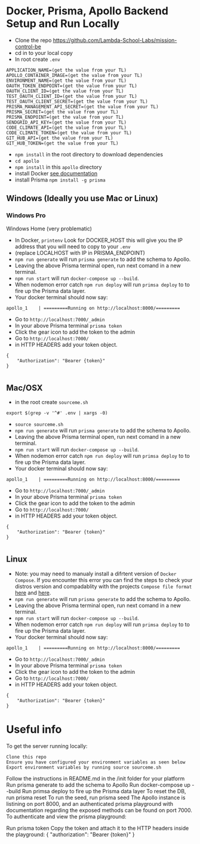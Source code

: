 # Docker, Prisma, Apollo Backend Setup and Run Locally

* Clone the repo https://github.com/Lambda-School-Labs/mission-control-be
* cd in to your local copy
* In root create ```.env```
```
APPLICATION_NAME=(get the value from your TL)
APOLLO_CONTAINER_IMAGE=(get the value from your TL)
ENVIRONMENT_NAME=(get the value from your TL)
OAUTH_TOKEN_ENDPOINT=(get the value from your TL)
OAUTH_CLIENT_ID=(get the value from your TL)
TEST_OAUTH_CLIENT_ID=(get the value from your TL)
TEST_OAUTH_CLIENT_SECRET=(get the value from your TL)
PRISMA_MANAGEMENT_API_SECRET=(get the value from your TL)
PRISMA_SECRET=(get the value from your TL)
PRISMA_ENDPOINT=(get the value from your TL)
SENDGRID_API_KEY=(get the value from your TL)
CODE_CLIMATE_API=(get the value from your TL)
CODE_CLIMATE_TOKEN=(get the value from your TL)
GIT_HUB_API=(get the value from your TL)
GIT_HUB_TOKEN=(get the value from your TL)
```
* ```npm install``` in the root directory to download dependencies
* ```cd apollo``` 
* ```npm install``` in this ```apollo``` directory 
* install Docker [see documentation](https://docs.docker.com/get-started/)
* install Prisma ```npm install -g prisma```


## Windows (Ideally you use Mac or Linux)
### Windows Pro

Windows Home (very problematic)
* In Docker, ```printenv``` Look for DOCKER_HOST this will give you the IP address that you will need to copy to your ```.env```
* (replace LOCALHOST with IP in PRISMA_ENDPOINT)
* ```npm run generate``` will run ```prisma generate``` to add the schema to Apollo.
* Leaving the above Prisma terminal open, run next comand in a new terminal. 
* ```npm run start```  will run ```docker-compose up --build```.
* When nodemon error catch ```npm run deploy``` will run ```primsa deploy``` to to fire up the Prisma data layer.
* Your docker terminal should now say: 
```
apollo_1    | =========Running on http://localhost:8000/=========
```
* Go to ```http://localhost:7000/_admin```
* In your above Prisma terminal ```prisma token```
* Click the gear icon to add the token to the admin
* Go to ```http://localhost:7000/```
* in HTTP HEADERS add your token object.
```
{
    "Authorization": "Bearer {token}"
}
```



#
## Mac/OSX
* in the root create ```sourceme.sh```
```
export $(grep -v '^#' .env | xargs -0)
```
* ```source sourceme.sh```
* ```npm run generate``` will run ```prisma generate``` to add the schema to Apollo.
* Leaving the above Prisma terminal open, run next comand in a new terminal. 
* ```npm run start```  will run ```docker-compose up --build```.
* When nodemon error catch ```npm run deploy``` will run ```primsa deploy``` to to fire up the Prisma data layer.
* Your docker terminal should now say:
```
apollo_1    | =========Running on http://localhost:8000/=========
```
* Go to ```http://localhost:7000/_admin```
* In your above Prisma terminal ```prisma token```
* Click the gear icon to add the token to the admin
* Go to ```http://localhost:7000/```
* in HTTP HEADERS add your token object.
```
{
    "Authorization": "Bearer {token}"
}
```

#
## Linux
* Note: you may need to manualy install a difrtent version of ```Docker Compose```. If you encounter this error you can find the steps to check your distros version and compadablity with the projects ```Compose file format``` [here](https://docs.docker.com/compose/compose-file/) and [here](https://docs.docker.com/compose/install/).
* ```npm run generate``` will run ```prisma generate``` to add the schema to Apollo.
* Leaving the above Prisma terminal open, run next comand in a new terminal. 
* ```npm run start```  will run ```docker-compose up --build```.
* When nodemon error catch ```npm run deploy``` will run ```primsa deploy``` to to fire up the Prisma data layer.
* Your docker terminal should now say: 
```
apollo_1    | =========Running on http://localhost:8000/=========
```
* Go to ```http://localhost:7000/_admin```
* In your above Prisma terminal ```prisma token```
* Click the gear icon to add the token to the admin
* Go to ```http://localhost:7000/```
* in HTTP HEADERS add your token object.
```
{
    "Authorization": "Bearer {token}"
}
```




#
# Useful info

To get the server running locally:

    Clone this repo
    Ensure you have configured your environment variables as seen below
    Export environment variables by running source sourceme.sh
Follow the instructions in README.md in the /init folder for your platform
    Run prisma generate to add the schema to Apollo
    Run docker-compose up --build
    Run primsa deploy to fire up the Prisma data layer
To reset the DB, run prisma reset
To run the seed, run prisma seed
The Apollo instance is listining on port 8000, and an authenticated prisma playground with documentation regarding the exposed methods can be found on port 7000. To authenticate and view the prisma playground:

Run prisma token
Copy the token and attach it to the HTTP headers inside the playground:
{
"authorization": "Bearer {token}"
}




